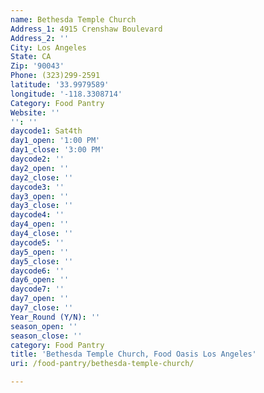 ```yaml
---
name: Bethesda Temple Church
Address_1: 4915 Crenshaw Boulevard
Address_2: ''
City: Los Angeles
State: CA
Zip: '90043'
Phone: (323)299-2591
latitude: '33.9979589'
longitude: '-118.3308714'
Category: Food Pantry
Website: ''
'': ''
daycode1: Sat4th
day1_open: '1:00 PM'
day1_close: '3:00 PM'
daycode2: ''
day2_open: ''
day2_close: ''
daycode3: ''
day3_open: ''
day3_close: ''
daycode4: ''
day4_open: ''
day4_close: ''
daycode5: ''
day5_open: ''
day5_close: ''
daycode6: ''
day6_open: ''
daycode7: ''
day7_open: ''
day7_close: ''
Year_Round (Y/N): ''
season_open: ''
season_close: ''
category: Food Pantry
title: 'Bethesda Temple Church, Food Oasis Los Angeles'
uri: /food-pantry/bethesda-temple-church/

---
```

